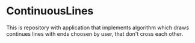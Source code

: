 # ContinuousLines

This is repository with application that implements algorithm which draws continues lines with ends choosen by user, that don't cross each other.
